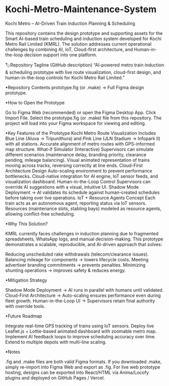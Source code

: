 # Kochi-Metro-Maintenance-System
Kochi Metro – AI-Driven Train Induction Planning & Scheduling

This repository contains the design prototype and supporting assets for the Smart AI-based train scheduling and induction system developed for Kochi Metro Rail Limited (KMRL). The solution addresses current operational challenges by combining AI, IoT, Cloud-first architecture, and Human-in-the-loop decision support into one platform.

🏷Repository Tagline (GitHub description)
“AI-powered metro train induction & scheduling prototype with live route visualization, cloud-first design, and human-in-the-loop controls for Kochi Metro Rail Limited.”

•Repository Contents
prototype.fig (or .make) → Full Figma design prototype.


•How to Open the Prototype

Go to Figma Web
 (recommended) or open the Figma Desktop App.
Click Import File.
Select the prototype.fig (or .make) file from this repository.
The project will load into your Figma workspace for viewing and editing.

•Key Features of the Prototype
Kochi Metro Route Visualization
Includes Blue Line (Aluva → Tripunithura) and Pink Line (JLN Stadium → Infopark II) with all stations.
Accurate alignment of metro routes with GPS-informed map structure.
What-If Simulator (Interactive)
Supervisors can simulate different scenarios (maintenance delay, branding priority, clearance pending, mileage balancing).
Visual animated representation of trains moving across tracks, reversing correctly at line ends.
Cloud-First Architecture Design
Auto-scaling environment to prevent performance bottlenecks.
Cloud-native integration for AI engine, IoT sensor feeds, and visualization dashboard.
Human-in-the-Loop Control
Supervisors can override AI suggestions with a visual, intuitive UI.
Shadow Mode Deployment → AI validates its schedule against human-created schedules before taking over live operations.
IoT + Resource Agents Concept
Each train acts as an autonomous agent, reporting status via IoT sensors.
Resources (maintenance slots, stabling bays) modeled as resource agents, allowing conflict-free scheduling.

•Why This Solution?

KMRL currently faces challenges in induction planning due to fragmented spreadsheets, WhatsApp logs, and manual decision-making. This prototype demonstrates a scalable, reproducible, and AI-driven approach that solves:

Reducing unscheduled rake withdrawals (telecom/clearance issues).
Balancing mileage for components → lowers lifecycle costs.
Meeting advertiser branding commitments → prevents penalties.
Minimizing shunting operations → improves safety & reduces energy.

•Mitigation Strategy

Shadow Mode Deployment → AI runs in parallel with humans until validated.
Cloud-First Architecture → Auto-scaling ensures performance even during fleet growth.
Human-in-the-Loop UI → Supervisors retain final authority with override tools.

•Future Roadmap

Integrate real-time GPS tracking of trains using IoT sensors.
Deploy live Leaflet.js + Lottie-based animated dashboard with zoomable metro map.
Implement AI feedback loops to improve scheduling accuracy over time.
Extend to multiple depots with multi-line scaling.

•Notes

.fig and .make files are both valid Figma formats. If you downloaded .make, simply re-import into Figma Web and export as .fig.
For live web prototype hosting, designs can be exported into React/HTML via Anima/Locofy plugins and deployed on GitHub Pages / Vercel.


